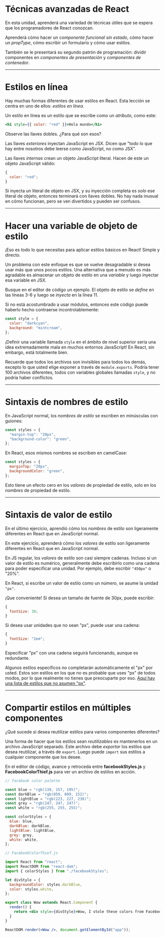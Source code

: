 # Técnicas avanzadas de React

En esta unidad, aprenderá una variedad de técnicas útiles que se espera que los programadores de React conozcan.

Aprenderá cómo hacer un _componente funcional sin estado_, cómo hacer un _propType_, cómo escribir un formulario y cómo usar estilos.

También se le presentará su segundo patrón de programación: dividir componentes en _componentes de presentación_ y _componentes de contenedor_.

---

# Estilos en línea

Hay muchas formas diferentes de usar estilos en React. Esta lección se centra en uno de ellos: _estilos en línea_.

Un estilo en línea es un estilo que se escribe como un _atributo_, como este:

```jsx
<h1 style={{ color: "red" }}>Hola mundo</h1>
```

Observe las llaves dobles. ¿Para qué son esos?

Las llaves _exteriores_ inyectan JavaScript en JSX. Dicen que "todo lo que hay entre nosotros debe leerse como JavaScript, no como JSX".

Las llaves _internas_ crean un objeto JavaScript literal. Hacen de este un objeto JavaScript válido:

```jsx
{
  color: "red";
}
```

Si inyecta un literal de objeto en JSX, y su inyección completa es _solo_ ese literal de objeto, entonces terminará con llaves dobles. No hay nada inusual en cómo funcionan, pero se ven divertidos y pueden ser confusos.

---

# Hacer una variable de objeto de estilo

¡Eso es todo lo que necesitas para aplicar estilos básicos en React! Simple y directo.

Un problema con este enfoque es que se vuelve desagradable si desea usar más que unos pocos estilos. Una alternativa que a menudo es más agradable es almacenar un objeto de estilo en una _variable_ y luego inyectar esa variable en JSX.

Busque en el editor de código un ejemplo. El objeto de estilo se _define_ en las líneas 3-6 y luego se _inyecta_ en la línea 11.

Si no está acostumbrado a usar módulos, entonces este código puede haberlo hecho contraerse incontrolablemente:

```jsx
const style = {
  color: "darkcyan",
  background: "mintcream",
};
```

¡Definir una variable llamada `style` en el ámbito de nivel superior sería una idea extremadamente mala en muchos entornos JavaScript! En React, sin embargo, está totalmente bien.

Recuerde que todos los archivos son invisibles para todos los demás, excepto lo que usted elige exponer a través de `module.exports`. Podría tener 100 archivos diferentes, todos con variables globales llamadas `style`, y no podría haber conflictos.

---

# Sintaxis de nombres de estilo

En JavaScript normal, los _nombres de estilo_ se escriben en minúsculas con guiones:

```javascript
const styles = {
  "margin-top": "20px",
  "background-color": "green",
};
```

En React, esos mismos nombres se escriben en camelCase:

```jsx
const styles = {
  marginTop: "20px",
  backgroundColor: "green",
};
```

Esto tiene un efecto cero en los _valores_ de propiedad de estilo, solo en los _nombres_ de propiedad de estilo.

---

# Sintaxis de valor de estilo

En el último ejercicio, aprendió cómo los _nombres_ de estilo son ligeramente diferentes en React que en JavaScript normal.

En este ejercicio, aprenderá cómo los _valores_ de estilo son ligeramente diferentes en React que en JavaScript normal.

En JS regular, los _valores_ de estilo son casi siempre cadenas. Incluso si un valor de estilo es numérico, generalmente debe escribirlo como una cadena para poder especificar una unidad. Por ejemplo, debe escribir `"450px"` o "20%".

En React, si escribe un valor de estilo como un _número_, se asume la unidad `"px"`.

¡Que conveniente! Si desea un tamaño de fuente de 30px, puede escribir:

```jsx
{
  fontSize: 30;
}
```

Si desea usar unidades que no sean "px", puede usar una cadena:

```jsx
{
  fontSize: "2em";
}
```

Especificar "px" con una cadena seguirá funcionando, aunque es redundante.

Algunos estilos específicos no completarán automáticamente el "px" por usted. Estos son estilos en los que no es probable que uses "px" de todos modos, por lo que realmente no tienes que preocuparte por eso. [Aquí hay una lista de estilos que no asumen "px"](https://facebook.github.io/react/tips/style-props-value-px.html).

---

# Compartir estilos en múltiples componentes

¿Qué sucede si desea reutilizar estilos para varios componentes diferentes?

Una forma de hacer que los estilos sean _reutilizables_ es mantenerlos en un archivo JavaScript separado. Este archivo debe _exportar_ los estilos que desea reutilizar, a través de `export`. Luego puede `import` sus estilos a cualquier componente que los desee.

En el editor de código, avance y retroceda entre **facebookStyles.js** y **FacebookColorThief.js** para ver un archivo de estilos en acción.

```jsx
// facebook color palette

const blue = "rgb(139, 157, 195)";
const darkBlue = "rgb(059, 089, 152)";
const lightBlue = "rgb(223, 227, 238)";
const grey = "rgb(247, 247, 247)";
const white = "rgb(255, 255, 255)";

const colorStyles = {
  blue: blue,
  darkBlue: darkBlue,
  lightBlue: lightBlue,
  grey: grey,
  white: white,
};
```

```jsx
// FacebookColorThief.js

import React from "react";
import ReactDOM from "react-dom";
import { colorStyles } from "./facebookStyles";

let divStyle = {
  backgroundColor: styles.darkBlue,
  color: styles.white,
};

export class Wow extends React.Component {
  render() {
    return <div style={divStyle}>Wow, I stole these colors from Facebook!</div>;
  }
}

ReactDOM.render(<Wow />, document.getElementById("app"));
```
